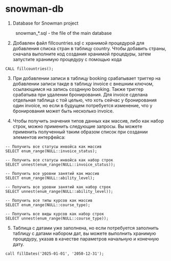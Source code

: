 # snowman-db
1. Database for Snowman project

&emsp;&emsp; snowman_\*.sql - the file of the main database

2. Добавлен файл fillcountries.sql с хранимой процедурой для добавления списка стран в таблицу country. Чтобы добавить страны, сначала выполните код создания хранимой процедуры, затем запустите хранимую процедуру с помощью кода

```
CALL fillcountries();
```

3. При добавлении записи в таблицу booking срабатывает триггер на добавлении записи такде в таблицу invoice с внешним ключом, ссылающимся на запись созднную booking. Также триггер срабатыва при удалении бронирования. Для invoice сделана отдельная таблица с той целью, что хоть сейчас у бронирования один invoice, но если в будущем потребуется изменение, что у бронирования может быть несколько invoice.

4. Чтобы получить значения типов данных как массив, либо как набор строк, можно применить следующие запросы. Вы можете применить полученный таким образом список при создании элементов интерфейса:
```
-- Получить все статусы инвойса как массив
SELECT enum_range(NULL::invoice_status);

-- Получить все статусы инвойса как набор строк
SELECT unnest(enum_range(NULL::invoice_status));
```
```
-- Получить все уровни занятий как массив
SELECT enum_range(NULL::ability_level);

-- Получить все уровни занятий как набор строк
SELECT unnest(enum_range(NULL::ability_level));
```
```
-- Получить все типы курсов как массив
SELECT enum_range(NULL::course_type);

-- Получить все виды курсов как набор строк
SELECT unnest(enum_range(NULL::course_type));
```

5. Таблица с датами уже заполнена, но если потребуется заполнить таблицу с датами набором дат, вы можете выполнить хранимую процедуру, указав в качестве параметров начальную и конечную дату.
```
call fillDates('2025-01-01', '2050-12-31');
```
